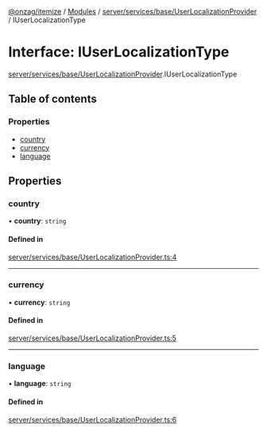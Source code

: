 [@onzag/itemize](../README.md) / [Modules](../modules.md) / [server/services/base/UserLocalizationProvider](../modules/server_services_base_UserLocalizationProvider.md) / IUserLocalizationType

# Interface: IUserLocalizationType

[server/services/base/UserLocalizationProvider](../modules/server_services_base_UserLocalizationProvider.md).IUserLocalizationType

## Table of contents

### Properties

- [country](server_services_base_UserLocalizationProvider.IUserLocalizationType.md#country)
- [currency](server_services_base_UserLocalizationProvider.IUserLocalizationType.md#currency)
- [language](server_services_base_UserLocalizationProvider.IUserLocalizationType.md#language)

## Properties

### country

• **country**: `string`

#### Defined in

[server/services/base/UserLocalizationProvider.ts:4](https://github.com/onzag/itemize/blob/f2f29986/server/services/base/UserLocalizationProvider.ts#L4)

___

### currency

• **currency**: `string`

#### Defined in

[server/services/base/UserLocalizationProvider.ts:5](https://github.com/onzag/itemize/blob/f2f29986/server/services/base/UserLocalizationProvider.ts#L5)

___

### language

• **language**: `string`

#### Defined in

[server/services/base/UserLocalizationProvider.ts:6](https://github.com/onzag/itemize/blob/f2f29986/server/services/base/UserLocalizationProvider.ts#L6)
